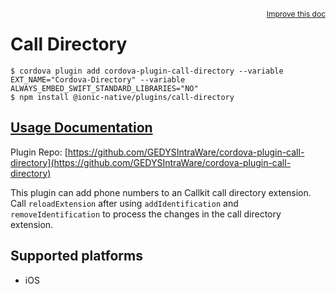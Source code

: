 <a style="float:right;font-size:12px;" href="http://github.com/danielsogl/awesome-cordova-plugins/edit/master/src/@awesome-cordova-plugins/plugins/call-directory/index.ts#L11">
  Improve this doc
</a>

# Call Directory

```
$ cordova plugin add cordova-plugin-call-directory --variable EXT_NAME="Cordova-Directory" --variable ALWAYS_EMBED_SWIFT_STANDARD_LIBRARIES="NO"
$ npm install @ionic-native/plugins/call-directory
```

## [Usage Documentation](https://ionicframework.com/docs/native/call-directory/)

Plugin Repo: [https://github.com/GEDYSIntraWare/cordova-plugin-call-directory](https://github.com/GEDYSIntraWare/cordova-plugin-call-directory)

This plugin can add phone numbers to an Callkit call directory extension. Call `reloadExtension` after using `addIdentification` and `removeIdentification`
to process the changes in the call directory extension.

## Supported platforms

- iOS
  


